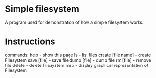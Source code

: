 # Simple filesystem
A program used for demonstration of how a simple filesystem works.

# Instructions
commands:
help - show this page
ls - list files
create [file name] - create Filesystem
save [file] - save file
dump [file] - dump file
rm [file] - remove file
delete - delete Filesystem
map - display graphical representation of Filesystem
